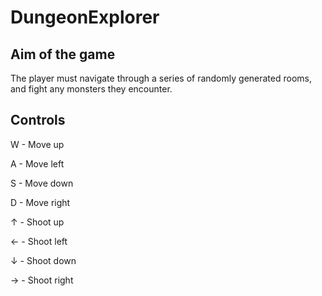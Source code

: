 # DungeonExplorer

## Aim of the game

The player must navigate through a series of randomly generated rooms, and fight any monsters they encounter.

## Controls

W - Move up

A - Move left

S - Move down

D - Move right


↑ - Shoot up

← - Shoot left

↓ - Shoot down

→ - Shoot right
